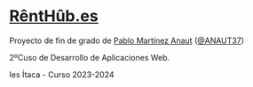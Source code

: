 # [RêntHûb.es](https://www.renthub.es)

Proyecto de fin de grado de [Pablo Martínez Anaut](mailto:pablomartinezanaut37@gmail.com) ([@ANAUT37](https://www.github.com/ANAUT37))

2ºCuso de Desarrollo de Aplicaciones Web.

Ies Ítaca - Curso 2023-2024
